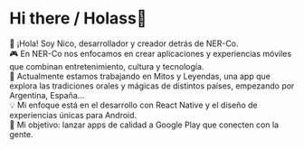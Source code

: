 # Hi there / Holass👋

👋 ¡Hola! Soy Nico, desarrollador y creador detrás de NER-Co.  
🎮 En NER-Co nos enfocamos en crear aplicaciones y experiencias móviles que combinan entretenimiento, cultura y tecnología.  
📱 Actualmente estamos trabajando en Mitos y Leyendas, una app que explora las tradiciones orales y mágicas de distintos países, empezando por Argentina, España...    
💡 Mi enfoque está en el desarrollo con React Native y el diseño de experiencias únicas para Android.  
🚀 Mi objetivo: lanzar apps de calidad a Google Play que conecten con la gente.   

<!--
👋 ¡Hola! Soy Nico, desarrollador independiente y fundador de NER-Co.  
✨ Me apasiona crear apps móviles que mezclan cultura, diseño y tecnología.  
📱 Actualmente desarrollo Mitos y Leyendas, una app que rescata el folklore popular comenzando por Argentina.  
🛠 Trabajo con tecnologías como React Native, Expo y Node.js, y me encanta aprender y compartir mis procesos.  
🚀 Mi misión con NER-Co es crear experiencias memorables para el usuario final, tanto en juegos como en apps educativas o culturales.  
  
NER-Co: Apps con identidad propia.



<!--
**NER-Co/NER-Co** is a ✨ _special_ ✨ repository because its `README.md` (this file) appears on your GitHub profile.

Here are some ideas to get you started:

- 🔭 I’m currently working on ...
- 🌱 I’m currently learning ...
- 👯 I’m looking to collaborate on ...
- 🤔 I’m looking for help with ...
- 💬 Ask me about ...
- 📫 How to reach me: ...
- 😄 Pronouns: ...
- ⚡ Fun fact: ...
-->

